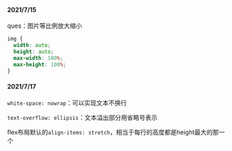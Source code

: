 #### 2021/7/15

ques：图片等比例放大缩小

```css
img {
  width: auto;
  height: auto;
  max-width: 100%;
  max-height: 100%;
}
```

#### 2021/7/17

`white-space: nowrap`：可以实现文本不换行

`text-overflow: ellipsis`：文本溢出部分用省略号表示

flex布局默认的`align-items: stretch`，相当于每行的高度都是height最大的那一个
